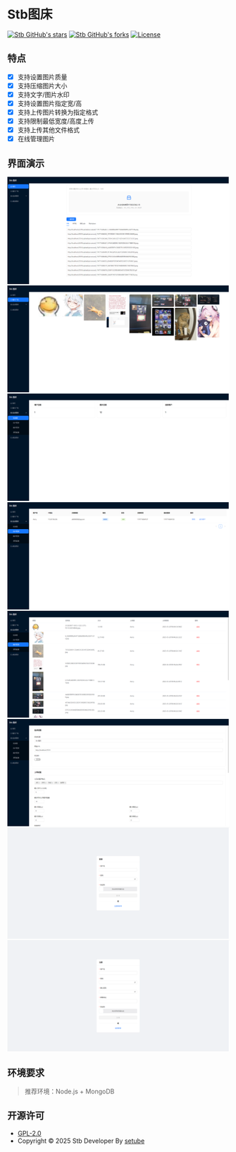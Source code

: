 # Stb图床
[![Stb GitHub's stars](https://img.shields.io/github/stars/setube/stb?style=social)](https://github.com/setube/stb/stargazers)
[![Stb GitHub's forks](https://img.shields.io/github/forks/setube/stb?style=social)](https://github.com/setube/stb/network/members)
[![License](https://img.shields.io/badge/license-GPL_V2.0-yellowgreen.svg)](https://github.com/setube/stb/blob/master/LICENSE)

## 特点
* [x] 支持设置图片质量
* [x] 支持压缩图片大小
* [x] 支持文字/图片水印
* [x] 支持设置图片指定宽/高
* [x] 支持上传图片转换为指定格式
* [x] 支持限制最低宽度/高度上传
* [x] 支持上传其他文件格式
* [x] 在线管理图片

## 界面演示
 ![Stb图床 - 上传界面](./docs/1.png)
 ![Stb图床 - 广场界面](./docs/2.png)
 ![Stb图床 - 统计界面](./docs/3.png)
 ![Stb图床 - 用户管理](./docs/4.png)
 ![Stb图床 - 图片管理](./docs/5.png)
 ![Stb图床 - 设置管理](./docs/6.png)
 ![Stb图床 - 登录界面](./docs/7.png)
 ![Stb图床 - 注册界面](./docs/8.png)

## 环境要求
> 推荐环境：Node.js + MongoDB

## 开源许可

 - [GPL-2.0](https://github.com/icret/EasyImages2.0/blob/master/LICENSE) 
 - Copyright © 2025 Stb Developer By [setube](https://github.com/setube)